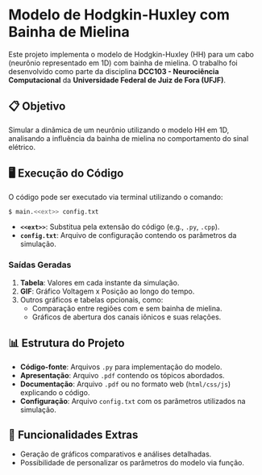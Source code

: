 # Modelo de Hodgkin-Huxley com Bainha de Mielina

Este projeto implementa o modelo de Hodgkin-Huxley (HH) para um cabo (neurônio representado em 1D) com bainha de mielina. O trabalho foi desenvolvido como parte da disciplina **DCC103 - Neurociência Computacional** da **Universidade Federal de Juiz de Fora (UFJF)**.

## 📋 Objetivo

Simular a dinâmica de um neurônio utilizando o modelo HH em 1D, analisando a influência da bainha de mielina no comportamento do sinal elétrico.

## 🖥️ Execução do Código

O código pode ser executado via terminal utilizando o comando:

```bash
$ main.<<ext>> config.txt
```

- **`<<ext>>`**: Substitua pela extensão do código (e.g., `.py`, `.cpp`).
- **`config.txt`**: Arquivo de configuração contendo os parâmetros da simulação.

### Saídas Geradas

1. **Tabela**: Valores em cada instante da simulação.
2. **GIF**: Gráfico Voltagem x Posição ao longo do tempo.
3. Outros gráficos e tabelas opcionais, como:
   - Comparação entre regiões com e sem bainha de mielina.
   - Gráficos de abertura dos canais iônicos e suas relações.

## 📊 Estrutura do Projeto

- **Código-fonte**: Arquivos `.py` para implementação do modelo.
- **Apresentação**: Arquivo `.pdf` contendo os tópicos abordados.
- **Documentação**: Arquivo `.pdf` ou no formato web (`html/css/js`) explicando o código.
- **Configuração**: Arquivo `config.txt` com os parâmetros utilizados na simulação.

## 🚀 Funcionalidades Extras

- Geração de gráficos comparativos e análises detalhadas.
- Possibilidade de personalizar os parâmetros do modelo via função.
